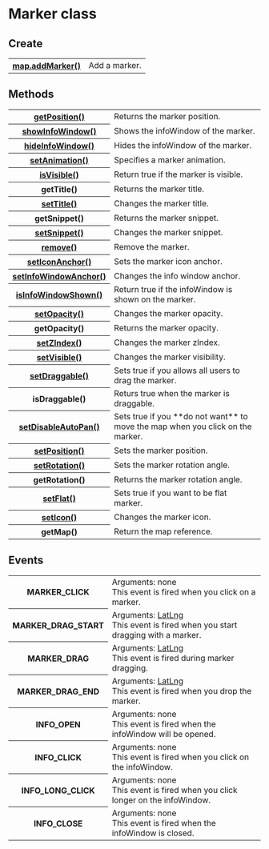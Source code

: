 # Marker class

## Create

<table>
    <tr>
        <th><a href="./addMarker/README.md">map.addMarker()</a></th>
        <td>Add a marker.</td>
    </tr>
</table>


## Methods

<table>
    <tr>
        <th><a href="./getPosition/README.md">getPosition()</a></th>
        <td>Returns the marker position.</td>
    </tr>
    <tr>
        <th><a href="./showInfoWindow/README.md">showInfoWindow()</a></th>
        <td>Shows the infoWindow of the marker.</td>
    </tr>
    <tr>
        <th><a href="./hideInfoWindow/README.md">hideInfoWindow()</a></th>
        <td>Hides the infoWindow of the marker.</td>
    </tr>
    <tr>
        <th><a href="./setAnimation/README.md">setAnimation()</a></th>
        <td>Specifies a marker animation.</td>
    </tr>
    <tr>
        <th><a href="./isVisible/README.md">isVisible()</a></th>
        <td>Return true if the marker is visible.</td>
    </tr>
    <tr>
        <th>getTitle()</th>
        <td>Returns the marker title.</td>
    </tr>
    <tr>
        <th><a href="./setTitle/README.md">setTitle()</a></th>
        <td>Changes the marker title.</td>
    </tr>
    <tr>
        <th>getSnippet()</th>
        <td>Returns the marker snippet.</td>
    </tr>
    <tr>
        <th><a href="./setSnippet/README.md">setSnippet()</a></th>
        <td>Changes the marker snippet.</td>
    </tr>
    <tr>
        <th><a href="./remove/README.md">remove()</a></th>
        <td>Remove the marker.</td>
    </tr>
    <tr>
        <th><a href="./setIconAnchor/README.md">setIconAnchor()</a></th>
        <td>Sets the marker icon anchor.</td>
    </tr>
    <tr>
        <th><a href="./setInfoWindowAnchor/README.md">setInfoWindowAnchor()</a></th>
        <td>Changes the info window anchor. </td>
    </tr>
    <tr>
        <th><a href="./isInfoWindowShown/README.md">isInfoWindowShown()</a></th>
        <td>Return true if the infoWindow is shown on the marker.</td>
    </tr>
    <tr>
        <th><a href="./setOpacity/README.md">setOpacity()</a></th>
        <td>Changes the marker opacity.</td>
    </tr>
    <tr>
        <th>getOpacity()</th>
        <td>Returns the marker opacity.</td>
    </tr>
    <tr>
        <th><a href="./setZIndex/README.md">setZIndex()</a></th>
        <td>Changes the marker zIndex.</td>
    </tr>
    <tr>
        <th><a href="./setVisible/README.md">setVisible()</a></th>
        <td>Changes the marker visibility.</td>
    </tr>
    <tr>
        <th><a href="./setDraggable/README.md">setDraggable()</a></th>
        <td>Sets true if you allows all users to drag the marker.</td>
    </tr>
    <tr>
        <th>isDraggable()</th>
        <td>Returs true when the marker is draggable.</td>
    </tr>
    <tr>
        <th><a href="./setDisableAutoPan/README.md">setDisableAutoPan()</a></th>
        <td>Sets true if you **do not want** to move the map when you click on the marker.</td>
    </tr>
    <tr>
        <th><a href="./setPosition/README.md">setPosition()</a></th>
        <td>Sets the marker position.</td>
    </tr>
    <tr>
        <th><a href="./setRotation/README.md">setRotation()</a></th>
        <td>Sets the marker rotation angle.</td>
    </tr>
    <tr>
        <th>getRotation()</th>
        <td>Returns the marker rotation angle.</td>
    </tr>
    <tr>
        <th><a href="./setFlat/README.md">setFlat()</a></th>
        <td>Sets true if you want to be flat marker.</td>
    </tr>
    <tr>
        <th><a href="./setIcon/README.md">setIcon()</a></th>
        <td>Changes the marker icon.</td>
    </tr>
    <tr>
        <th>getMap()</th>
        <td>Return the map reference.</td>
    </tr>
</table>


## Events

<table>
    <tr>
        <th>MARKER_CLICK</th>
        <td>Arguments:  none<br>This event is fired when you click on a marker.</td>
    </tr>
    <tr>
        <th>MARKER_DRAG_START</a>
        </th>
        <td>Arguments:  <a href="../LatLng/README.md">LatLng</a><br>This event is fired when you start dragging with a marker.</td>
    </tr>
    <tr>
        <th>MARKER_DRAG</th>
        <td>Arguments:  <a href="../LatLng/README.md">LatLng</a><br>This event is fired during marker dragging.</td>
    </tr>
    <tr>
        <th>MARKER_DRAG_END</th>
        <td>Arguments:  <a href="../LatLng/README.md">LatLng</a><br>This event is fired when you drop the marker.</td>
    </tr>
    <tr>
        <th>INFO_OPEN</th>
        <td>Arguments:  none<br>This event is fired when the infoWindow will be opened.</td>
    </tr>
    <tr>
        <th>INFO_CLICK</th>
        <td>Arguments:  none<br>This event is fired when you click on the infoWindow.</td>
    </tr>
    <tr>
        <th>INFO_LONG_CLICK</th>
        <td>Arguments:  none<br>This event is fired when you click longer on the infoWindow.</td>
    </tr>
    <tr>
        <th>INFO_CLOSE</th>
        <td>Arguments:  none<br>This event is fired when the infoWindow is closed.</td>
    </tr>
</table>
